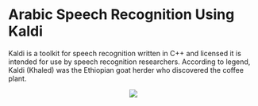 # Arabic Speech Recognition Using Kaldi
Kaldi is a toolkit for speech recognition written in C++ and licensed it is intended for use by speech recognition researchers. According to legend, Kaldi (Khaled) was the Ethiopian goat herder who discovered the coffee plant.

<p align="center">
<img src="https://www.coffeecrossroads.com/wp-content/uploads/kaldi-adapted-from-uker.png" /> 
</p>


